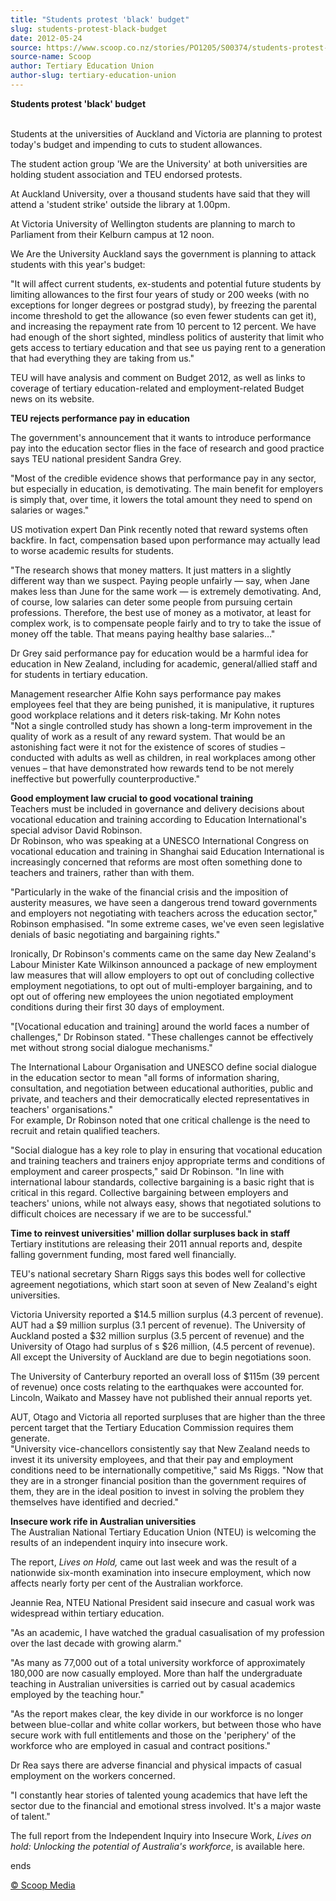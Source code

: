 ```yaml
---
title: "Students protest 'black' budget"
slug: students-protest-black-budget
date: 2012-05-24
source: https://www.scoop.co.nz/stories/PO1205/S00374/students-protest-black-budget.htm
source-name: Scoop
author: Tertiary Education Union
author-slug: tertiary-education-union
---
```


<p><b>Students protest 'black' budget</b></p>

<p><br>Students at
the universities of Auckland and Victoria are planning to
protest today's budget and impending to cuts to student
allowances.</p>

<p>The student action group 'We are the
University' at both universities are holding student
association and TEU endorsed protests.</p>

<p>At Auckland
University, over a thousand students have said that they
will attend a 'student strike' outside the library at
1.00pm.</p>

<p>At Victoria University of Wellington students are
planning to march to Parliament from their Kelburn campus at
12 noon.</p>

<p>We Are the University Auckland says the
government is planning to attack students with this year's
budget:</p>

<p>"It will affect current students, ex-students and
potential future students by limiting allowances to the
first four years of study or 200 weeks (with no exceptions
for longer degrees or postgrad study), by freezing the
parental income threshold to get the allowance (so even
fewer students can get it), and increasing the repayment
rate from 10 percent to 12 percent. We have had enough of
the short sighted, mindless politics of austerity that limit
who gets access to tertiary education and that see us paying
rent to a generation that had everything they are taking
from us." </p>

<p>TEU will have analysis and comment on Budget
2012, as well as links to coverage of tertiary
education-related and employment-related Budget news on its
website.</p>

<p><b>TEU rejects performance pay in
education</b></p>

<p>The government's announcement that it wants
to introduce performance pay into the education sector flies
in the face of research and good practice says TEU national
president Sandra Grey.
</p>

<p>"Most of the credible evidence
shows that performance pay in any sector, but especially in
education, is demotivating. The main benefit for employers
is simply that, over time, it lowers the total amount they
need to spend on salaries or wages."</p>

<p>US motivation expert
Dan Pink recently noted that reward systems often backfire.
In fact, compensation based upon performance may actually
lead to worse academic results for students.</p>

<p>"The research
shows that money matters. It just matters in a slightly
different way than we suspect. Paying people unfairly —
say, when Jane makes less than June for the same work — is
extremely demotivating. And, of course, low salaries can
deter some people from pursuing certain professions.
Therefore, the best use of money as a motivator, at least
for complex work, is to compensate people fairly and to try
to take the issue of money off the table.  That means paying
healthy base salaries…" </p>

<p>Dr Grey said performance pay
for education would be a harmful idea for education in New
Zealand, including for academic, general/allied staff and
for students in tertiary education. </p>

<p>Management researcher
Alfie Kohn says performance pay makes employees feel that
they are being punished, it is manipulative, it ruptures
good workplace relations and it deters risk-taking. Mr Kohn
notes<br>"Not a single controlled study has shown a
long-term improvement in the quality of work as a result of
any reward system. That would be an astonishing fact were it
not for the existence of scores of studies – conducted
with adults as well as children, in real workplaces among
other venues – that have demonstrated how rewards tend to
be not merely ineffective but powerfully
counterproductive."</p>

<p><b>Good employment law crucial
to good vocational training</b><br>Teachers must be included
in governance and delivery decisions about vocational
education and training according to Education
International's special advisor David Robinson.<br>Dr
Robinson, who was speaking at a UNESCO International
Congress on vocational education and training in Shanghai
said Education International is increasingly concerned that
reforms are most often something done to teachers and
trainers, rather than with them.</p>

<p>"Particularly in the wake
of the financial crisis and the imposition of austerity
measures, we have seen a dangerous trend toward governments
and employers not negotiating with teachers across the
education sector," Robinson emphasised. "In some extreme
cases, we've even seen legislative denials of basic
negotiating and bargaining rights."</p>

<p>Ironically, Dr
Robinson's comments came on the same day New Zealand's
Labour Minister Kate Wilkinson announced a package of new
employment law measures that will allow employers to opt out
of concluding collective employment negotiations, to opt out
of multi-employer bargaining, and to opt out of offering new
employees the union negotiated employment conditions during
their first 30 days of employment.</p>

<p>"[Vocational education
and training] around the world faces a number of
challenges," Dr Robinson stated. "These challenges cannot be
effectively met without strong social dialogue
mechanisms."</p>

<p>The International Labour Organisation and
UNESCO define social dialogue in the education sector to
mean "all forms of information sharing, consultation, and
negotiation between educational authorities, public and
private, and teachers and their democratically elected
representatives in teachers' organisations."<br>For example,
Dr Robinson noted that one critical challenge is the need to
recruit and retain qualified teachers.</p>

<p>"Social dialogue
has a key role to play in ensuring that vocational education
and training teachers and trainers enjoy appropriate terms
and conditions of employment and career prospects," said Dr
Robinson. "In line with international labour standards,
collective bargaining is a basic right that is critical in
this regard. Collective bargaining between employers and
teachers' unions, while not always easy, shows that
negotiated solutions to difficult choices are necessary if
we are to be successful."</p>

<p><b>Time to reinvest
universities' million dollar surpluses back in
staff</b><br>Tertiary institutions are releasing their 2011
annual reports and, despite falling government funding, most
fared well financially. </p>

<p>TEU's national secretary Sharn
Riggs says this bodes well for collective agreement
negotiations, which start soon at seven of New Zealand's
eight universities.</p>

<p>Victoria University reported a $14.5
million surplus (4.3 percent of revenue). AUT had a $9
million surplus (3.1 percent of revenue). The University of
Auckland posted a $32 million surplus (3.5 percent of
revenue) and the University of Otago had surplus of s $26
million, (4.5 percent of revenue). All except the University
of Auckland are due to begin negotiations soon.</p>

<p>The
University of Canterbury reported an overall loss of $115m
(39 percent of revenue) once costs relating to the
earthquakes were accounted for. Lincoln, Waikato and Massey
have not published their annual reports yet.</p>

<p>AUT, Otago
and Victoria all reported surpluses that are higher than the
three percent target that the Tertiary Education Commission
requires them generate.<br>"University vice-chancellors
consistently say that New Zealand needs to invest it its
university employees, and that their pay and employment
conditions need to be internationally competitive," said Ms
Riggs. "Now that they are in a stronger financial position
than the government requires of them, they are in the ideal
position to invest in solving the problem they themselves
have identified and decried."</p>

<p><b>Insecure work
rife in Australian universities</b><br>The Australian
National Tertiary Education Union (NTEU) is welcoming the
results of an independent inquiry into insecure work.</p>

<p>The
report, <i>Lives on Hold,</i> came out last week and was the
result of a nationwide six-month examination into insecure
employment, which now affects nearly forty per cent of the
Australian workforce.</p>

<p>Jeannie Rea, NTEU National President
said insecure and casual work was widespread within tertiary
education.</p>

<p>"As an academic, I have watched the gradual
casualisation of my profession over the last decade with
growing alarm."</p>

<p>"As many as 77,000 out of a total
university workforce of approximately 180,000 are now
casually employed. More than half the undergraduate teaching
in Australian universities is carried out by casual
academics employed by the teaching hour."</p>

<p>"As the report
makes clear, the key divide in our workforce is no longer
between blue-collar and white collar workers, but between
those who have secure work with full entitlements and those
on the 'periphery' of the workforce who are employed in
casual and contract positions."</p>

<p>Dr Rea says there are
adverse financial and physical impacts of casual employment
on the workers concerned.</p>

<p>"I constantly hear stories of
talented young academics that have left the sector due to
the financial and emotional stress involved. It's a major
waste of talent."</p>

<p>The full report from the Independent
Inquiry into Insecure Work, <i>Lives on hold: Unlocking the
potential of Australia's workforce</i>, is available
here.</p>

<p>ends
</p>

<p>
<a href="http://www.scoop.co.nz/about/terms.html" target="_blank"><span>© Scoop Media</span></a>
         </p>